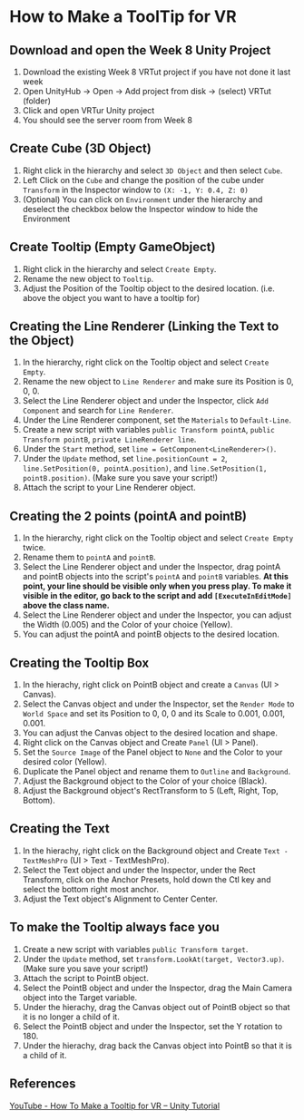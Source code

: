 # How to Make a ToolTip for VR
## Download and open the Week 8 Unity Project
1. Download the existing Week 8 VRTut project if you have not done it last week
2. Open UnityHub → Open → Add project from disk → (select) VRTut (folder)
3. Click and open VRTur Unity project
4. You should see the server room from Week 8

## Create Cube (3D Object)

1. Right click in the hierarchy and select `3D Object` and then select `Cube`.
2. Left Click on the `Cube` and change the position of the cube under `Transform` in the Inspector window to `(X: -1, Y: 0.4, Z: 0)`
3. (Optional) You can click on `Environment` under the hierarchy and deselect the checkbox below the Inspector window to hide the Environment

## Create Tooltip (Empty GameObject)

1. Right click in the hierarchy and select `Create Empty`.
2. Rename the new object to `Tooltip`.
3. Adjust the Position of the Tooltip object to the desired location. (i.e. above the object you want to have a tooltip for)

## Creating the Line Renderer (Linking the Text to the Object)

1. In the hierarchy, right click on the Tooltip object and select `Create Empty`.
2. Rename the new object to `Line Renderer` and make sure its Position is 0, 0, 0.
3. Select the Line Renderer object and under the Inspector, click `Add Component` and search for `Line Renderer`.
4. Under the Line Renderer component, set the `Materials` to `Default-Line`.
5. Create a new script with variables `public Transform pointA`, `public Transform pointB`, `private LineRenderer line`.
6. Under the `Start` method, set `line = GetComponent<LineRenderer>()`.
7. Under the `Update` method, set `line.positionCount = 2`, `line.SetPosition(0, pointA.position)`, and `line.SetPosition(1, pointB.position)`. (Make sure you save your script!)
8. Attach the script to your Line Renderer object.

## Creating the 2 points (pointA and pointB)

1. In the hierarchy, right click on the Tooltip object and select `Create Empty` twice.
2. Rename them to `pointA` and `pointB`.
3. Select the Line Renderer object and under the Inspector, drag pointA and pointB objects into the script's `pointA` and `pointB` variables.
   **At this point, your line should be visible only when you press play. To make it visible in the editor, go back to the script and add `[ExecuteInEditMode]` above the class name.**
4. Select the Line Renderer object and under the Inspector, you can adjust the Width (0.005) and the Color of your choice (Yellow).
5. You can adjust the pointA and pointB objects to the desired location.

## Creating the Tooltip Box

1. In the hierachy, right click on PointB object and create a `Canvas` (UI > Canvas).
2. Select the Canvas object and under the Inspector, set the `Render Mode` to `World Space` and set its Position to 0, 0, 0 and its Scale to 0.001, 0.001, 0.001.
3. You can adjust the Canvas object to the desired location and shape.
4. Right click on the Canvas object and Create `Panel` (UI > Panel).
5. Set the `Source Image` of the Panel object to `None` and the Color to your desired color (Yellow).
6. Duplicate the Panel object and rename them to `Outline` and `Background`.
7. Adjust the Background object to the Color of your choice (Black).
8. Adjust the Background object's RectTransform to 5 (Left, Right, Top, Bottom).

## Creating the Text

1. In the hierachy, right click on the Background object and Create `Text - TextMeshPro` (UI > Text - TextMeshPro).
2. Select the Text object and under the Inspector, under the Rect Transform, click on the Anchor Presets, hold down the Ctl key and select the bottom right most anchor.
3. Adjust the Text object's Alignment to Center Center.

## To make the Tooltip always face you

1. Create a new script with variables `public Transform target`.
2. Under the `Update` method, set `transform.LookAt(target, Vector3.up)`. (Make sure you save your script!)
3. Attach the script to PointB object.
4. Select the PointB object and under the Inspector, drag the Main Camera object into the Target variable.
5. Under the hierachy, drag the Canvas object out of PointB object so that it is no longer a child of it.
6. Select the PointB object and under the Inspector, set the Y rotation to 180.
7. Under the hierachy, drag back the Canvas object into PointB so that it is a child of it.


## References

[YouTube - How To Make a Tooltip for VR – Unity Tutorial](https://www.youtube.com/watch?v=xyoswWxj_6o&t=405s)
